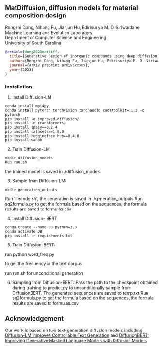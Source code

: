 ## MatDiffusion, diffusion models for material composition design

Rongzhi Dong, Nihang Fu, Jianjun Hu, Edirisuriya M. D. Siriwardane  
Machine Learning and Evolution Laboratory  
Department of Computer Science and Engineering  
University of South Carolina

```bibtex
@article{dong2023matdiff,
  title={Generative Design of inorganic compounds using deep diffusion language models},
  author={Rongzhi Dong, Nihang Fu, Jianjun Hu, Edirisuriya M. D. Siriwardane},
  journal={arXiv preprint arXiv:xxxxx},
  year={2023}
}

```


### Installation

1) Install Diffusion-LM

~~~Conda Setup:
conda install mpi4py
conda install pytorch torchvision torchaudio cudatoolkit=11.3 -c pytorch
pip install -e improved-diffusion/ 
pip install -e transformers/
pip install spacy==3.2.4
pip install datasets==1.8.0 
pip install huggingface_hub==0.4.0 
pip install wandb 
~~~

2) Train Diffusion-LM:


```cd improved-diffusion 
mkdir diffusion_models
Run run.sh
```

the trained model is saved in ./diffusion_models

3) Sample from Diffusion-LM:

```
mkdir generation_outputs
```

Run 'decode.sh', the generation is saved in ./generation_outputs
Run sq2formula.py to get the formula based on the sequences, the formula results are saved to formulas.csv

4) Install Diffusion- BERT

```Conda Setup:
conda create --name DB python=3.8
conda activate DB
pip install -r requirements.txt
```

5) Train Diffusion-BERT:

run python word_freq.py 

to get the frequency in the text corpus

run run.sh
for unconditional generation

6) Sampling from Diffusion-BERT:
Pass the path to the checkpoint obtained during training to predict.py to unconditionally sample from DiffusionBERT.
The generated sequences are saved to temp.txt
Run sq2formula.py to get the formula based on the sequences, the formula results are saved to formulas.csv

## Acknowledgement 
Our work is based on two text-generation diffusion models including 
[Diffusion-LM Improves Controllable Text Generation](https://arxiv.org/pdf/2205.14217.pdf) and [DiffusionBERT: Improving Generative Masked Language Models with Diffusion Models](https://arxiv.org/pdf/2211.15029.pdf) 



